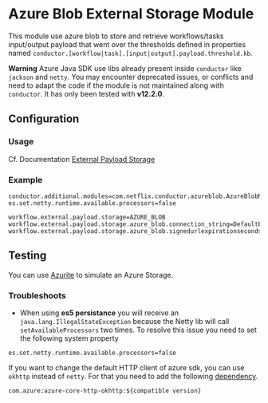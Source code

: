 # Azure Blob External Storage Module 

This module use azure blob to store and retrieve workflows/tasks input/output payload that
went over the thresholds defined in properties named `conductor.[workflow|task].[input|output].payload.threshold.kb`.

**Warning** Azure Java SDK use libs already present inside `conductor` like `jackson` and `netty`.
You may encounter deprecated issues, or conflicts and need to adapt the code if the module is not maintained along with `conductor`.
It has only been tested with **v12.2.0**.

## Configuration

### Usage

Cf. Documentation [External Payload Storage](https://netflix.github.io/conductor/externalpayloadstorage/#azure-blob-storage)

### Example

```properties
conductor.additional.modules=com.netflix.conductor.azureblob.AzureBlobModule
es.set.netty.runtime.available.processors=false

workflow.external.payload.storage=AZURE_BLOB
workflow.external.payload.storage.azure_blob.connection_string=DefaultEndpointsProtocol=http;AccountName=devstoreaccount1;AccountKey=Eby8vdM02xNOcqFlqUwJPLlmEtlCDXJ1OUzFT50uSRZ6IFsuFq2UVErCz4I6tq/K1SZFPTOtr/KBHBeksoGMGw==;BlobEndpoint=http://127.0.0.1:10000/devstoreaccount1;EndpointSuffix=localhost
workflow.external.payload.storage.azure_blob.signedurlexpirationseconds=360
```

## Testing

You can use [Azurite](https://github.com/Azure/Azurite) to simulate an Azure Storage.

### Troubleshoots

* When using **es5 persistance** you will receive an `java.lang.IllegalStateException` because the Netty lib will call `setAvailableProcessors` two times. To resolve this issue you need to set the following system property

```
es.set.netty.runtime.available.processors=false
```

If you want to change the default HTTP client of azure sdk, you can use `okhttp` instead of `netty`.
For that you need to add the following [dependency](https://github.com/Azure/azure-sdk-for-java/tree/master/sdk/storage/azure-storage-blob#default-http-client).

```
com.azure:azure-core-http-okhttp:${compatible version}
```
